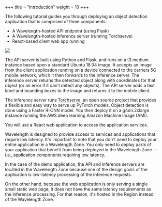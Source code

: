 +++
title = "Introduction"
weight = 10
+++

The following tutorial guides you through deploying an object detection
application that is comprised of three components:

-   A Wavelength-hosted API endpoint (using Flask)
-   A Wavelength-hosted Inference server (running Torchserve)
-   React-based client web app running

![](../../images/final_diagram.png)

The API server is built using Python and Flask, and runs on a t3.medium
instance based upon a standard Ubuntu 18.04 image. It accepts an image
from the client application running on a device connected to the
carriers 5G mobile network, which it then forwards to the inference
server. The inference server returns the detected object along with
coordinates for that object (or an error if it can't detect any
objects). The API server adds a text label and bounding boxes to the
image and returns it to the mobile client.

The inference server runs
[Torchserve](https://github.com/pytorch/serve), an open source project
that provides a flexible and easy way to serve up PyTorch models. Object
detection is done using a Faster R-CNN model. You then deploy it on a
g4dn.2xlarge instance running the AWS deep learning Amazon Machine Image
(AMI).

You will use  a React web application to access the application services. 

Wavelength is designed to provide access to services and applications
that require low latency. It's important to note that you don't need to
deploy your entire application in a Wavelength Zone. You only need to
deploy parts of your application that benefit from being deployed in the
Wavelength Zone -- i.e., application components requiring low latency.

In the case of the demo application, the API and inference servers are
located in the Wavelength Zone because one of the design goals of the
application is low-latency processing of the inference requests.

On the other hand, because the web application is only serving a single
small static web page, it does not have the same latency requirements as
the inference processing. For that reason, it's hosted in the Region
instead of the Wavelength Zone.